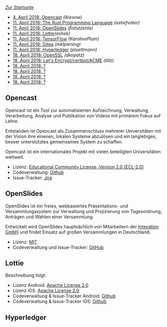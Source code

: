 ---
---

*[Zur Startseite](index.html)*

- [4. April 2018: Opencast](#opencast) *(lkiesow)*
- [11. April 2018: The Rust Programming Language](#Rust) *(astiefvater)*
- [11. April 2018: OpenSlides](#openslides) *(fistutzente)*
- [11. April 2018: Lottie](#lottie)*(ashek)*
- [11. April 2018: TensorFlow](#tensorflow) *(KarolinePlum)*
- [11. April 2018: Gitea](#gitea) *(mklpiening)*
- [11. April 2018: Hyperledger](#hyperledger) *(pluettmann)*
- [18. April 2018: OpenSSL](#openssl) *(dkopatz)*
- [18. April 2018: Let's Encrypt/certbot/ACME](#certbot) *(tillz)*
- [18. April 2018: ?](#)
- [18. April 2018: ?](#)
- [18. April 2018: ?](#)
- [18. April 2018: ?](#)


Opencast
--------

Opencast ist ein Tool zur automatisierten Aufzeichnung, Verwaltung,
Verarbeitung, Analyse und Publikation von Videos mit primärem Fokus auf Lehre.

Entstanden ist Opencast als Zusammenschluss mehrerer Universitäten mit der
Vision ihre einenen, lokalen Systeme abzulösen und ein langlebiges, besser
unterstütztes gemeinsames System zu schaffen.

Opencast ist ein internationales Projekt mit vielen beteiligten Universitäten
weltweit.

- Lizenz: [Educational Community License, Version 2.0 (ECL-2.0)
  ](https://github.com/opencast/opencast/blob/develop/LICENSE)
- Codeverwaltung: [Github](https://github.com/opencast/opencast)
- Issue-Tracker: [Jira](https://opencast.jira.com/secure/Dashboard.jspa)

OpenSlides
----------

OpenSlides ist ein freies, webbasiertes Präsentations- und Versammlungssystem
zur Verwaltung und Projizierung von Tagesordnung, Anträgen und Wahlen einer
Versammlung.

Entwickelt wird OpenSlides hauptsächlich von Mitarbeitern der [Intevation
GmbH](https://intevation.de) und findet Einsatz auf großen Versammlungen in
Deutschland.

- Lizenz: [MIT](https://github.com/OpenSlides/OpenSlides/blob/master/LICENSE)
- Codeverwaltung und Issue-Tracker:
  [GitHub](https://github.com/OpenSlides/OpenSlides)


Lottie
--------

Beschreibung folgt.

- Lizenz Android: [Apache License 2.0](https://github.com/airbnb/lottie-android/blob/master/LICENSE)
- Lizenz iOS: [Apache License 2.0](https://github.com/airbnb/lottie-ios/blob/master/LICENSE)
- Codeverwaltung & Issue-Tracker Android: [Github](https://github.com/airbnb/lottie-android)
- Codeverwaltung & Issue-Tracker iOS: [Github](https://github.com/airbnb/lottie-ios)

Hyperledger
-----------
